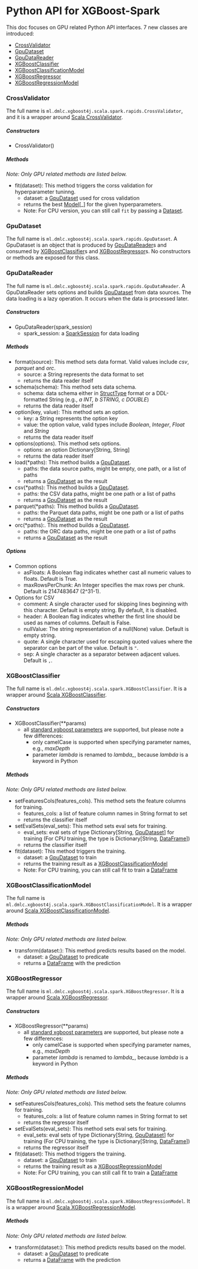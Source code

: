 # Python API for XGBoost-Spark

This doc focuses on GPU related Python API interfaces. 7 new classes are introduced:

- [CrossValidator](#crossvalidator)
- [GpuDataset](#gpudataset)
- [GpuDataReader](#gpudatareader)
- [XGBoostClassifier](#xgboostclassifier)
- [XGBoostClassificationModel](#xgboostclassificationmodel)
- [XGBoostRegressor](#xgboostregressor)
- [XGBoostRegressionModel](#xgboostregressionmodel)

### CrossValidator

The full name is `ml.dmlc.xgboost4j.scala.spark.rapids.CrossValidator`, and it is a wrapper around [Scala CrossValidator](scala.md#crossvalidator).

##### Constructors

+ CrossValidator()

##### Methods

*Note: Only GPU related methods are listed below.*

+ fit(dataset): This method triggers the corss validation for hyperparameter tuninng.
    + dataset: a [GpuDataset](#gpudataset) used for cross validation
    + returns the best [Model](https://spark.apache.org/docs/latest/api/scala/#org.apache.spark.ml.Model)[\_] for the given hyperparameters.
    + Note: For CPU version, you can still call `fit` by passing a [Dataset](https://spark.apache.org/docs/latest/api/scala/#org.apache.spark.sql.Dataset).

### GpuDataset

The full name is `ml.dmlc.xgboost4j.scala.spark.rapids.GpuDataset`. A GpuDataset is an object that is produced by [GpuDataReader](#gpudatareader)s and consumed by [XGBoostClassifier](#xgboostclassifier)s and [XGBoostRegressor](#xgboostregressor)s. No constructors or methods are exposed for this class.

### GpuDataReader

The full name is `ml.dmlc.xgboost4j.scala.spark.rapids.GpuDataReader`. A GpuDataReader sets options and builds [GpuDataset](#gpudataset) from data sources. The data loading is a lazy operation. It occurs when the data is processed later.

##### Constructors

+ GpuDataReader(spark_session)
    + spark_session: a [SparkSession](https://spark.apache.org/docs/latest/api/python/pyspark.sql.html?highlight=sparksession#pyspark.sql.SparkSession) for data loading

##### Methods

+ format(source): This method sets data format. Valid values include *csv*, *parquet* and *orc*.
    + source: a String represents the data format to set
    + returns the data reader itself
+ schema(schema): This method sets data schema.
    + schema: data schema either in [StructType](https://spark.apache.org/docs/latest/api/python/pyspark.sql.html?highlight=sparksession#pyspark.sql.types.StructType) format or a DDL-formatted String (e.g., *a INT, b STRING, c DOUBLE*)
    + returns the data reader itself
+ option(key, value): This method sets an option.
    + key: a String represents the option key
    + value: the option value, valid types include *Boolean*, *Integer*, *Float* and *String*
    + returns the data reader itself
+ options(options). This method sets options.
    + options: an option Dictionary[String, String]
    + returns the data reader itself
+ load(\*paths): This method builds a [GpuDataset](#gpudataset).
    + paths: the data source paths, might be empty, one path, or a list of paths
    + returns a [GpuDataset](#gpudataset) as the result
+ csv(\*paths): This method builds a [GpuDataset](#gpudataset).
    + paths: the CSV data paths, might be one path or a list of paths
    + returns a [GpuDataset](#gpudataset) as the result
+ parquet(\*paths): This method builds a [GpuDataset](#gpudataset).
    + paths: the Parquet data paths, might be one path or a list of paths
    + returns a [GpuDataset](#gpudataset) as the result
+ orc(\*paths):. This method builds a [GpuDataset](#gpudataset).
    + paths: the ORC data paths, might be one path or a list of paths
    + returns a [GpuDataset](#gpudataset) as the result

##### Options

+ Common options
    + asFloats: A Boolean flag indicates whether cast all numeric values to floats. Default is True.
    + maxRowsPerChunk: An Integer specifies the max rows per chunk. Default is 2147483647 (2^31-1).
+ Options for CSV
    + comment: A single character used for skipping lines beginning with this character. Default is empty string. By default, it is disabled.
    + header: A Boolean flag indicates whether the first line should be used as names of columns. Default is False.
    + nullValue: The string representation of a null(None) value. Default is empty string.
    + quote: A single character used for escaping quoted values where the separator can be part of the value. Default is `"`.
    + sep: A single character as a separator between adjacent values. Default is `,`.

### XGBoostClassifier

The full name is `ml.dmlc.xgboost4j.scala.spark.XGBoostClassifier`. It is a wrapper around [Scala XGBoostClassifier](scala.md#xgboostclassifier).

#####  Constructors

+ XGBoostClassifier(\*\*params)
    + all [standard xgboost parameters](https://xgboost.readthedocs.io/en/latest/parameter.html) are supported, but please note a few differences:
        + only camelCase is supported when specifying parameter names, e.g., *maxDepth*
        + parameter *lambda* is renamed to *lambda_*, because *lambda* is a keyword in Python

##### Methods

*Note: Only GPU related methods are listed below.*

+ setFeaturesCols(features_cols). This method sets the feature columns for training.
    + features_cols: a list of feature column names in String format to set
    + returns the classifier itself
+ setEvalSets(eval_sets): This method sets eval sets for training.
    + eval_sets: eval sets of type Dictionary[String, [GpuDataset](#gpudataset)] for training (For CPU training, the type is Dictionary[String, [DataFrame](https://spark.apache.org/docs/latest/api/python/pyspark.sql.html#pyspark.sql.DataFrame)])
    + returns the classifier itself
+ fit(dataset): This method triggers the training.
    + dataset: a [GpuDataset](#gpudataset) to train
    + returns the training result as a [XGBoostClassificationModel](#xgboostclassificationmodel)
    + Note: For CPU training, you can still call fit to train a [DataFrame](https://spark.apache.org/docs/latest/api/python/pyspark.sql.html#pyspark.sql.DataFrame)

### XGBoostClassificationModel

The full name is `ml.dmlc.xgboost4j.scala.spark.XGBoostClassificationModel`. It is a wrapper around [Scala XGBoostClassificationModel](scala.md#xgboostclassificationmodel).

##### Methods

*Note: Only GPU related methods are listed below.*

+ transform(dataset:): This method  predicts results based on the model.
    + dataset: a [GpuDataset](#gpudataset) to predicate
    + returns a [DataFrame](https://spark.apache.org/docs/latest/api/python/pyspark.sql.html#pyspark.sql.DataFrame) with the prediction

### XGBoostRegressor

The full name is `ml.dmlc.xgboost4j.scala.spark.XGBoostRegressor`. It is a wrapper around [Scala XGBoostRegressor](scala.md#xgboostregressor).

#####  Constructors

+ XGBoostRegressor(\*\*params)
    + all [standard xgboost parameters](https://xgboost.readthedocs.io/en/latest/parameter.html) are supported, but please note a few differences:
        + only camelCase is supported when specifying parameter names, e.g., *maxDepth*
        + parameter *lambda* is renamed to *lambda_*, because *lambda* is a keyword in Python

##### Methods

*Note: Only GPU related methods are listed below.*

+ setFeaturesCols(features_cols). This method sets the feature columns for training.
    + features_cols: a list of feature column names in String format to set
    + returns the regressor itself
+ setEvalSets(eval_sets): This method sets eval sets for training.
    + eval_sets: eval sets of type Dictionary[String, [GpuDataset](#gpudataset)] for training (For CPU training, the type is Dictionary[String, [DataFrame](https://spark.apache.org/docs/latest/api/python/pyspark.sql.html#pyspark.sql.DataFrame)])
    + returns the regressor itself
+ fit(dataset): This method triggers the training.
    + dataset: a [GpuDataset](#gpudataset) to train
    + returns the training result as a [XGBoostRegressionModel](#xgboostregressionmodel)
    + Note: For CPU training, you can still call fit to train a [DataFrame](https://spark.apache.org/docs/latest/api/python/pyspark.sql.html#pyspark.sql.DataFrame)

### XGBoostRegressionModel

The full name is `ml.dmlc.xgboost4j.scala.spark.XGBoostRegressionModel`. It is a wrapper around [Scala XGBoostRegressionModel](scala.md#xgboostregressionmodel).

##### Methods

*Note: Only GPU related methods are listed below.*

+ transform(dataset:): This method  predicts results based on the model.
    + dataset: a [GpuDataset](#gpudataset) to predicate
    + returns a [DataFrame](https://spark.apache.org/docs/latest/api/python/pyspark.sql.html#pyspark.sql.DataFrame) with the prediction
